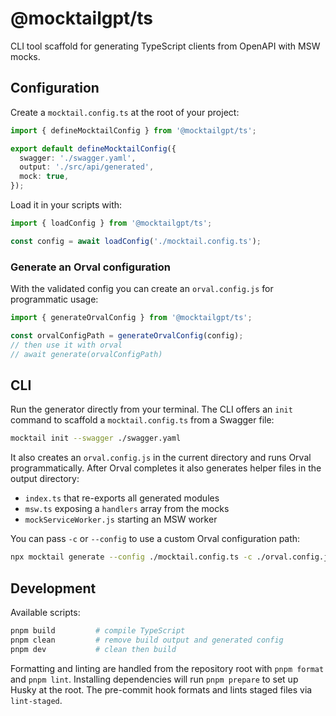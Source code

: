 # @mocktailgpt/ts

CLI tool scaffold for generating TypeScript clients from OpenAPI with MSW mocks.

## Configuration

Create a `mocktail.config.ts` at the root of your project:

```ts
import { defineMocktailConfig } from '@mocktailgpt/ts';

export default defineMocktailConfig({
  swagger: './swagger.yaml',
  output: './src/api/generated',
  mock: true,
});
```

Load it in your scripts with:

```ts
import { loadConfig } from '@mocktailgpt/ts';

const config = await loadConfig('./mocktail.config.ts');
```

### Generate an Orval configuration

With the validated config you can create an `orval.config.js` for programmatic usage:

```ts
import { generateOrvalConfig } from '@mocktailgpt/ts';

const orvalConfigPath = generateOrvalConfig(config);
// then use it with orval
// await generate(orvalConfigPath)
```

## CLI

Run the generator directly from your terminal. The CLI offers an `init` command
to scaffold a `mocktail.config.ts` from a Swagger file:

```bash
mocktail init --swagger ./swagger.yaml
```

It also creates an
`orval.config.js` in the current directory and runs Orval programmatically.
After Orval completes it also generates helper files in the output directory:

- `index.ts` that re-exports all generated modules
- `msw.ts` exposing a `handlers` array from the mocks
- `mockServiceWorker.js` starting an MSW worker

You can pass `-c` or `--config` to use a custom Orval configuration path:

```bash
npx mocktail generate --config ./mocktail.config.ts -c ./orval.config.js
```

## Development

Available scripts:

```bash
pnpm build         # compile TypeScript
pnpm clean         # remove build output and generated config
pnpm dev           # clean then build
```

Formatting and linting are handled from the repository root with `pnpm format` and `pnpm lint`.
Installing dependencies will run `pnpm prepare` to set up Husky at the root.
The pre-commit hook formats and lints staged files via `lint-staged`.
